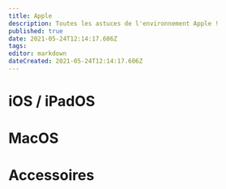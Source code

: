 ```yaml
---
title: Apple
description: Toutes les astuces de l'environnement Apple !
published: true
date: 2021-05-24T12:14:17.606Z
tags: 
editor: markdown
dateCreated: 2021-05-24T12:14:17.606Z
---
```


# iOS / iPadOS

# MacOS

# Accessoires
